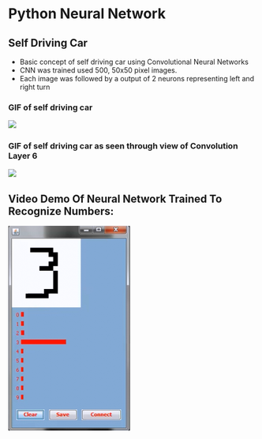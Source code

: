 # Python Neural Network

## Self Driving Car 
- Basic concept of self driving car using Convolutional Neural Networks 
- CNN was trained used 500, 50x50 pixel images. 
- Each image was followed by a output of 2 neurons representing left and right turn 

### GIF of self driving car
![](https://github.com/InderPabla/PythonNeuralNetwork/blob/master/Images/2.gif)

### GIF of self driving car as seen through view of Convolution Layer 6
![](https://github.com/InderPabla/PythonNeuralNetwork/blob/master/Images/1.gif)

## Video Demo Of Neural Network Trained To Recognize Numbers:
[![ScreenShot](https://github.com/InderPabla/PythonNeuralNetwork/blob/master/Images/1.PNG)](http://youtu.be/yt6k5CD7e6M)
